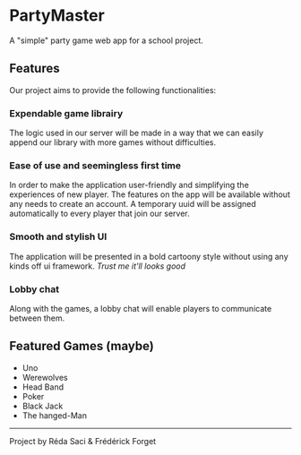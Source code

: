# PartyMaster
A "simple" party game web app for a school project.

## Features

Our project aims to provide the following 
functionalities:

### Expendable game librairy

The logic used in our server will be made in a way
that we can easily append our library with more
games without difficulties.

### Ease of use and seemingless first time

In order to make the application user-friendly and
simplifying the experiences of new player. The 
features on the app will be available without any 
needs to create an account. A temporary uuid will 
be assigned automatically to every player that join 
our server.

### Smooth and stylish UI

The application will be presented in a bold cartoony
style without using any kinds off ui framework.
*Trust me it'll looks good*

### Lobby chat

Along with the games, a lobby chat will enable
players to communicate between them.

## Featured Games (maybe)
- Uno
- Werewolves
- Head Band
- Poker
- Black Jack
- The hanged-Man

------------------------------------------------------

Project by Réda Saci & Frédérick Forget
